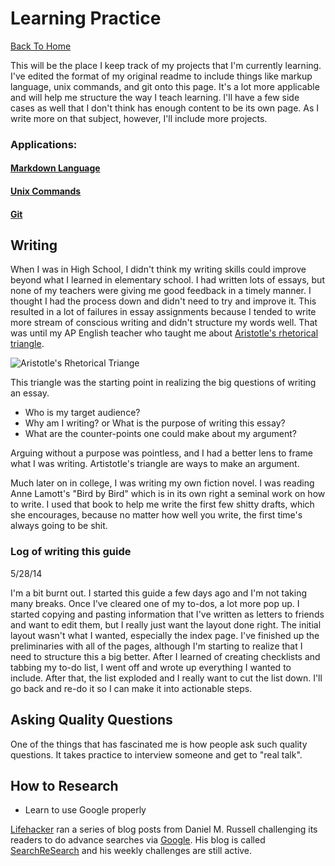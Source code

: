 Learning Practice
=================
[Back To Home](../README.md)

This will be the place I keep track of my projects that I'm currently learning. I've edited the format of my original readme to include things like markup language, unix commands, and git onto this page. It's a lot more applicable and will help me structure the way I teach learning. I'll have a few side cases as well that I don't think has enough content to be its own page. As I write more on that subject, however, I'll include more projects.

### Applications:

#### [Markdown Language](../markdown)
#### [Unix Commands](../unix)
#### [Git](../git)

## Writing

When I was in High School, I didn't think my writing skills could improve beyond what I learned in elementary school. I had written lots of essays, but none of my teachers were giving me good feedback in a timely manner. I thought I had the process down and didn't need to try and improve it. This resulted in a lot of failures in essay assignments because I tended to write more stream of conscious writing and didn't structure my words well. That was until my AP English teacher who taught me about [Aristotle's rhetorical triangle](http://www.public.asu.edu/~jvanasu/rhet-triangle.htm).

![Aristotle's Rhetorical Triange](http://thispublicaddress.com/tPA1/images/03_2002/t2.gif)

This triangle was the starting point in realizing the big questions of writing an essay.

* Who is my target audience?
* Why am I writing? or What is the purpose of writing this essay?
* What are the counter-points one could make about my argument?

Arguing without a purpose was pointless, and I had a better lens to frame what I was writing. Artistotle's triangle are ways to make an argument. 

Much later on in college, I was writing my own fiction novel. I was reading Anne Lamott's "Bird by Bird" which is in its own right a seminal work on how to write. I used that book to help me write the first few shitty drafts, which she encourages, because no matter how well you write, the first time's always going to be shit.

### Log of writing this guide

5/28/14

I'm a bit burnt out. I started this guide a few days ago and I'm not taking many breaks. Once I've cleared one of my to-dos, a lot more pop up. I started copying and pasting information that I've written as letters to friends and want to edit them, but I really just want the layout done right. The initial layout wasn't what I wanted, especially the index page. I've finished up the preliminaries with all of the pages, although I'm starting to realize that I need to structure this a big better. After I learned of creating checklists and tabbing my to-do list, I went off and wrote up everything I wanted to include. After that, the list exploded and I really want to cut the list down. I'll go back and re-do it so I can make it into actionable steps.

## Asking Quality Questions

One of the things that has fascinated me is how people ask such quality questions. It takes practice to interview someone and get to "real talk".

## How to Research

* Learn to use Google properly

[Lifehacker](http://lifehacker.com/) ran a series of blog posts from Daniel M. Russell challenging its readers to do advance searches via [Google](https://www.google.com/). His blog is called [SearchReSearch](http://searchresearch1.blogspot.com/) and his weekly challenges are still active.


